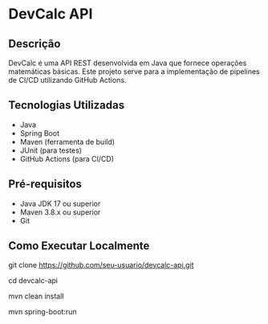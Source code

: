 # DevCalc API

## Descrição 
DevCalc é uma API REST desenvolvida em Java que fornece operações matemáticas básicas. Este projeto serve para a implementação de pipelines de CI/CD utilizando GitHub Actions.

## Tecnologias Utilizadas
- Java
- Spring Boot
- Maven (ferramenta de build)
- JUnit (para testes)
- GitHub Actions (para CI/CD)

## Pré-requisitos
- Java JDK 17 ou superior
- Maven 3.8.x ou superior
- Git

## Como Executar Localmente

git clone https://github.com/seu-usuario/devcalc-api.git

cd devcalc-api

mvn clean install

mvn spring-boot:run

